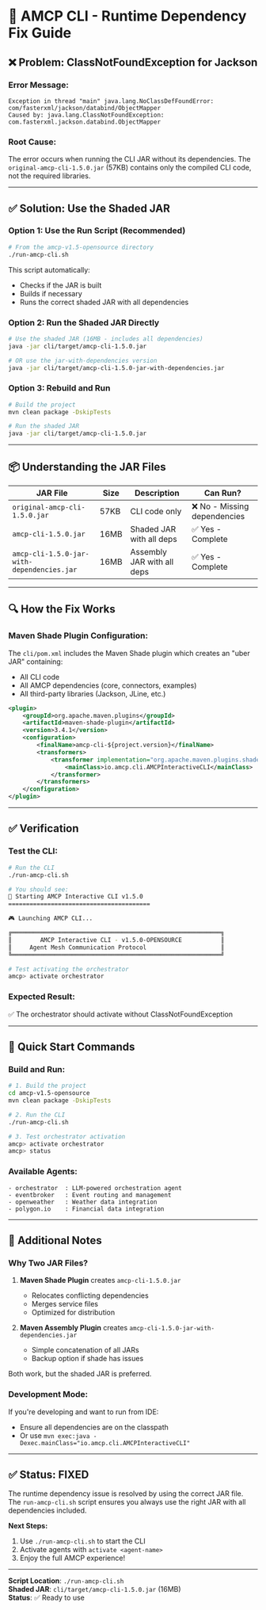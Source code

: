 # 🔧 AMCP CLI - Runtime Dependency Fix Guide

## ❌ **Problem: ClassNotFoundException for Jackson**

### **Error Message:**
```
Exception in thread "main" java.lang.NoClassDefFoundError: com/fasterxml/jackson/databind/ObjectMapper
Caused by: java.lang.ClassNotFoundException: com.fasterxml.jackson.databind.ObjectMapper
```

### **Root Cause:**
The error occurs when running the CLI JAR without its dependencies. The `original-amcp-cli-1.5.0.jar` (57KB) contains only the compiled CLI code, not the required libraries.

---

## ✅ **Solution: Use the Shaded JAR**

### **Option 1: Use the Run Script (Recommended)**

```bash
# From the amcp-v1.5-opensource directory
./run-amcp-cli.sh
```

This script automatically:
- Checks if the JAR is built
- Builds if necessary
- Runs the correct shaded JAR with all dependencies

### **Option 2: Run the Shaded JAR Directly**

```bash
# Use the shaded JAR (16MB - includes all dependencies)
java -jar cli/target/amcp-cli-1.5.0.jar

# OR use the jar-with-dependencies version
java -jar cli/target/amcp-cli-1.5.0-jar-with-dependencies.jar
```

### **Option 3: Rebuild and Run**

```bash
# Build the project
mvn clean package -DskipTests

# Run the shaded JAR
java -jar cli/target/amcp-cli-1.5.0.jar
```

---

## 📦 **Understanding the JAR Files**

| JAR File | Size | Description | Can Run? |
|----------|------|-------------|----------|
| `original-amcp-cli-1.5.0.jar` | 57KB | CLI code only | ❌ No - Missing dependencies |
| `amcp-cli-1.5.0.jar` | 16MB | Shaded JAR with all deps | ✅ Yes - Complete |
| `amcp-cli-1.5.0-jar-with-dependencies.jar` | 16MB | Assembly JAR with all deps | ✅ Yes - Complete |

---

## 🔍 **How the Fix Works**

### **Maven Shade Plugin Configuration:**

The `cli/pom.xml` includes the Maven Shade plugin which creates an "uber JAR" containing:
- All CLI code
- All AMCP dependencies (core, connectors, examples)
- All third-party libraries (Jackson, JLine, etc.)

```xml
<plugin>
    <groupId>org.apache.maven.plugins</groupId>
    <artifactId>maven-shade-plugin</artifactId>
    <version>3.4.1</version>
    <configuration>
        <finalName>amcp-cli-${project.version}</finalName>
        <transformers>
            <transformer implementation="org.apache.maven.plugins.shade.resource.ManifestResourceTransformer">
                <mainClass>io.amcp.cli.AMCPInteractiveCLI</mainClass>
            </transformer>
        </transformers>
    </configuration>
</plugin>
```

---

## ✅ **Verification**

### **Test the CLI:**

```bash
# Run the CLI
./run-amcp-cli.sh

# You should see:
🚀 Starting AMCP Interactive CLI v1.5.0
========================================

🎮 Launching AMCP CLI...

╔═══════════════════════════════════════════════════════════╗
║        AMCP Interactive CLI - v1.5.0-OPENSOURCE           ║
║     Agent Mesh Communication Protocol                     ║
╚═══════════════════════════════════════════════════════════╝

# Test activating the orchestrator
amcp> activate orchestrator
```

### **Expected Result:**
✅ The orchestrator should activate without ClassNotFoundException

---

## 🚀 **Quick Start Commands**

### **Build and Run:**
```bash
# 1. Build the project
cd amcp-v1.5-opensource
mvn clean package -DskipTests

# 2. Run the CLI
./run-amcp-cli.sh

# 3. Test orchestrator activation
amcp> activate orchestrator
amcp> status
```

### **Available Agents:**
```
- orchestrator  : LLM-powered orchestration agent
- eventbroker   : Event routing and management
- openweather   : Weather data integration
- polygon.io    : Financial data integration
```

---

## 📝 **Additional Notes**

### **Why Two JAR Files?**

1. **Maven Shade Plugin** creates `amcp-cli-1.5.0.jar`
   - Relocates conflicting dependencies
   - Merges service files
   - Optimized for distribution

2. **Maven Assembly Plugin** creates `amcp-cli-1.5.0-jar-with-dependencies.jar`
   - Simple concatenation of all JARs
   - Backup option if shade has issues

Both work, but the shaded JAR is preferred.

### **Development Mode:**

If you're developing and want to run from IDE:
- Ensure all dependencies are on the classpath
- Or use `mvn exec:java -Dexec.mainClass="io.amcp.cli.AMCPInteractiveCLI"`

---

## ✅ **Status: FIXED**

The runtime dependency issue is resolved by using the correct JAR file. The `run-amcp-cli.sh` script ensures you always use the right JAR with all dependencies included.

**Next Steps:**
1. Use `./run-amcp-cli.sh` to start the CLI
2. Activate agents with `activate <agent-name>`
3. Enjoy the full AMCP experience!

---

**Script Location**: `./run-amcp-cli.sh`  
**Shaded JAR**: `cli/target/amcp-cli-1.5.0.jar` (16MB)  
**Status**: ✅ Ready to use
